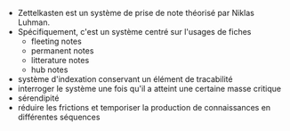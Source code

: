 - Zettelkasten est un système de prise de note théorisé par Niklas Luhman.
- Spécifiquement, c'est un système centré sur l'usages de fiches
	- fleeting notes
	- permanent notes
	- litterature notes
	- hub notes
- système d'indexation conservant un élément de tracabilité
- interroger le système une fois qu'il a atteint une certaine masse critique
- sérendipité
- réduire les frictions et temporiser la production de connaissances en différentes séquences